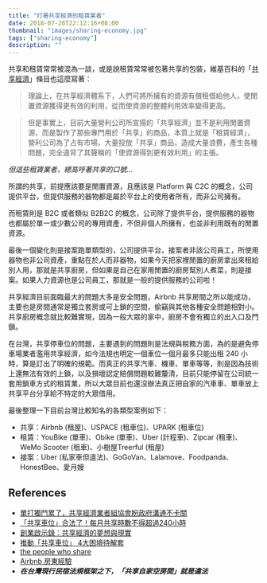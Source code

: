 ```yaml
---
title: "打著共享經濟的租賃業者"
date: 2018-07-26T22:12:16+08:00
thumbnail: "images/sharing-economy.jpg"
tags: ["sharing-economy"]
description: ""
---
```


共享和租賃常常被混為一談，或是說租賃常常被包著共享的包裝，維基百科的「[共享經濟](https://zh.wikipedia.org/wiki/%E5%85%B1%E4%BA%AB%E7%B6%93%E6%BF%9F)」條目也這麼寫著：

> 理論上，在共享經濟體系下，人們可將所擁有的資源有償租借給他人，使閒置資源獲得更有效的利用，從而使資源的整體利用效率變得更高。

> 但是事實上，目前大量營利公司所宣揚的「共享經濟」並不是利用閒置資源，而是製作了那些專門用於「共享」的商品，本質上就是「租賃經濟」，營利公司為了占有市場，大量投放「共享」商品，造成大量浪費，產生各種問題，完全違背了其聲稱的「使資源得到更有效利用」的主張。

*但這些租賃業者，總高呼著共享的口號...*

所謂的共享，前提應該要是閒置資源，且應該是 Platform 與 C2C 的概念，公司提供平台，但提供服務的器物都是屬於平台上的使用者所有，而非公司擁有。

而租賃則是 B2C 或者類似 B2B2C 的概念，公司除了提供平台，提供服務的器物也都屬於單一或少數公司的專用資產，不但非個人所擁有，也並非利用既有的閒置資源。

最後一個變化則是接案跑單類型的，公司提供平台，接案者非該公司員工，所使用器物也非公司資產，重點在於人而非器物，如果今天把家裡閒置的廚房拿出來租給別人用，那就是共享廚房，但如果是自己在家用閒置的廚房幫別人煮菜，則是接案。如果人力資源也是公司員工，那就是一般的提供服務的公司啦！

共享經濟目前面臨最大的問題大多是安全問題，Airbnb 共享房間之所以能成功，主要也是房間通常是獨立套房或可上鎖的空間，偷竊與其他各種安全問題相對小。共享廚房概念就比較難實現，因為一般大眾的家中，廚房不會有獨立的出入口及門鎖。

在台灣，共享停車位的問題，主要遇到的問題則是法規與稅務方面，為的是避免停車場業者濫用共享經濟，如今法規也明定一個車位一個月最多只能出租 240 小時，算是訂出了明確的規範。而真正的共享汽車、機車、單車等等，則是因為技術上還無法有效的上鎖，以及損壞認定賠償問題較難釐清，目前只能停留在公司統一套用鎖車方式的租賃業，所以大眾目前也還沒辦法真正把自家的汽車車、單車放上共享平台分享給不特定的大眾借用。


最後整理一下目前台灣比較知名的各類型案例如下：

* 共享：Airbnb (租屋)、USPACE (租車位)、UPARK (租車位)
* 租賃：YouBike (單車)、Obike (單車)、Uber (計程車)、Zipcar (租車)、WeMo Scooter (租車)、小樹屋Treerful (租屋)
* 接案：Uber (私家車但違法)、GoGoVan、Lalamove、Foodpanda、HonestBee、愛月嫂

## References

* [單打獨鬥累了，共享經濟業者組協會盼政府溝通不卡關](https://www.bnext.com.tw/article/50003/sharing-economy-association-taiwan)
* [「共享車位」合法了！每月共享時數不得超過240小時](http://www.storm.mg/article/467593)
* [創業啟示錄：共享經濟的夢想與現實](http://www.cheers.com.tw/article/article.action?id=5078297&eturec=1&page=1)
* [推動「共享車位」 4大困境待解套](https://udn.com/news/story/7241/3037157)
* [the people who share](http://thepeoplewhoshare.com/sharing-economy-guide/)
* [Airbnb 房東經驗](https://medium.com/@irvinfly/airbnb-host-experience-995226d76874)
 * ***在台灣現行民宿法規框架之下，「共享自家空房間」就是違法***

